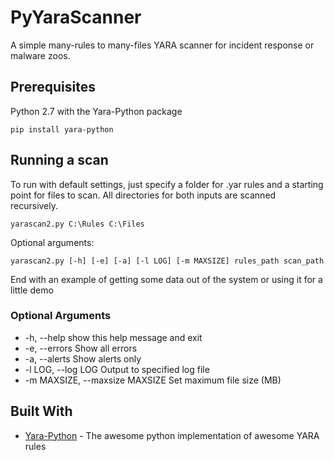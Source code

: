 # PyYaraScanner

A simple many-rules to many-files YARA scanner for incident response or malware zoos.
## Prerequisites

Python 2.7 with the Yara-Python package

``` 
pip install yara-python
```

## Running a scan

To run with default settings, just specify a folder for .yar rules and a starting point for files to scan. All directories for both inputs are scanned recursively.

```
yarascan2.py C:\Rules C:\Files
```
Optional arguments:

```
yarascan2.py [-h] [-e] [-a] [-l LOG] [-m MAXSIZE] rules_path scan_path
```

End with an example of getting some data out of the system or using it for a little demo

### Optional Arguments

* -h, --help            show this help message and exit
* -e, --errors          Show all errors
* -a, --alerts          Show alerts only
* -l LOG, --log LOG     Output to specified log file
* -m MAXSIZE, --maxsize MAXSIZE
                        Set maximum file size (MB)

## Built With

* [Yara-Python](https://github.com/VirusTotal/yara-python) - The awesome python implementation of awesome YARA rules
